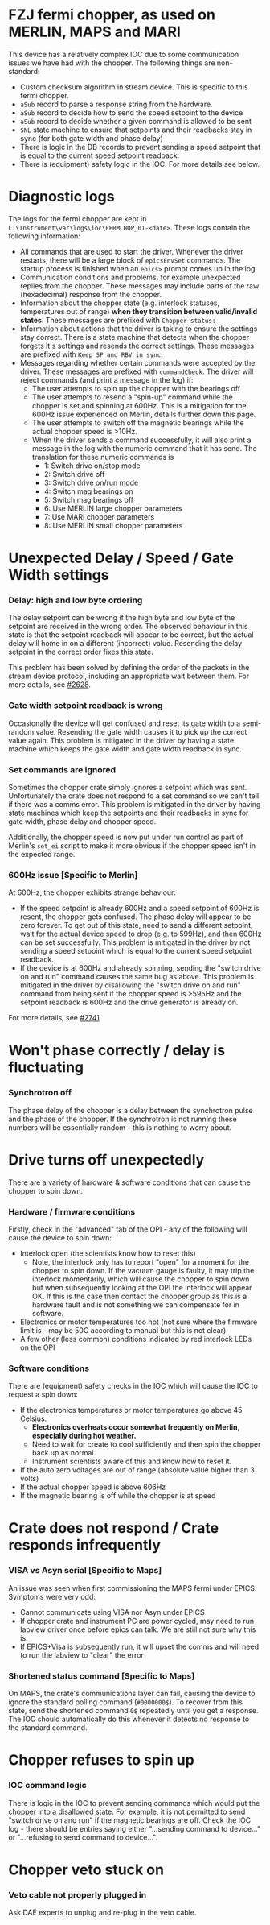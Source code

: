 # FZJ fermi chopper, as used on MERLIN, MAPS and MARI

This device has a relatively complex IOC due to some communication issues we have had with the chopper. The following things are non-standard:
- Custom checksum algorithm in stream device. This is specific to this fermi chopper.
- `aSub` record to parse a response string from the hardware.
- `aSub` record to decide how to send the speed setpoint to the device
- `aSub` record to decide whether a given command is allowed to be sent
- `SNL` state machine to ensure that setpoints and their readbacks stay in sync (for both gate width and phase delay)
- There is logic in the DB records to prevent sending a speed setpoint that is equal to the current speed setpoint readback.
- There is (equipment) safety logic in the IOC. For more details see below.

# Diagnostic logs

The logs for the fermi chopper are kept in `C:\Instrument\var\logs\ioc\FERMCHOP_01-<date>`. These logs contain the following information:
- All commands that are used to start the driver. Whenever the driver restarts, there will be a large block of `epicsEnvSet` commands. The startup process is finished when an `epics>` prompt comes up in the log.
- Communication conditions and problems, for example unexpected replies from the chopper. These messages may include parts of the raw (hexadecimal) response from the chopper.
- Information about the chopper state (e.g. interlock statuses, temperatures out of range) **when they transition between valid/invalid states**. These messages are prefixed with `Chopper status: `
- Information about actions that the driver is taking to ensure the settings stay correct. There is a state machine that detects when the chopper forgets it's settings and resends the correct settings. These messages are prefixed with `Keep SP and RBV in sync`.
- Messages regarding whether certain commands were accepted by the driver. These messages are prefixed with `commandCheck`. The driver will reject commands (and print a message in the log) if:
  * The user attempts to spin up the chopper with the bearings off
  * The user attempts to resend a "spin-up" command while the chopper is set and spinning at 600Hz. This is a mitigation for the 600Hz issue experienced on Merlin, details further down this page.
  * The user attempts to switch off the magnetic bearings while the actual chopper speed is >10Hz.
  * When the driver sends a command successfully, it will also print a message in the log with the numeric command that it has send. The translation for these numeric commands is 
    * 1: Switch drive on/stop mode
    * 2: Switch drive off
    * 3: Switch drive on/run mode
    * 4: Switch mag bearings on
    * 5: Switch mag bearings off
    * 6: Use MERLIN large chopper parameters
    * 7: Use MARI chopper parameters
    * 8: Use MERLIN small chopper parameters

# Unexpected Delay / Speed / Gate Width settings

### Delay: high and low byte ordering

The delay setpoint can be wrong if the high byte and low byte of the setpoint are received in the wrong order. The observed behaviour in this state is that the setpoint readback will appear to be correct, but the actual delay will home in on a different (incorrect) value. Resending the delay setpoint in the correct order fixes this state.

This problem has been solved by defining the order of the packets in the stream device protocol, including an appropriate wait between them. For more details, see [#2628](https://github.com/ISISComputingGroup/IBEX/issues/2628).

### Gate width setpoint readback is wrong

Occasionally the device will get confused and reset its gate width to a semi-random value. Resending the gate width causes it to pick up the correct value again. This problem is mitigated in the driver by having a state machine which keeps the gate width and gate width readback in sync.

### Set commands are ignored

Sometimes the chopper crate simply ignores a setpoint which was sent. Unfortunately the crate does not respond to a set command so we can't tell if there was a comms error. This problem is mitigated in the driver by having state machines which keep the setpoints and their readbacks in sync for gate width, phase delay and chopper speed.

Additionally, the chopper speed is now put under run control as part of Merlin's `set_ei` script to make it more obvious if the chopper speed isn't in the expected range.

### 600Hz issue [Specific to Merlin]

At 600Hz, the chopper exhibits strange behaviour:
- If the speed setpoint is already 600Hz and a speed setpoint of 600Hz is resent, the chopper gets confused. The phase delay will appear to be zero forever. To get out of this state, need to send a different setpoint, wait for the actual device speed to drop (e.g. to 599Hz), and then 600Hz can be set successfully. This problem is mitigated in the driver by not sending a speed setpoint which is equal to the current speed setpoint readback.
- If the device is at 600Hz and already spinning, sending the "switch drive on and run" command causes the same bug as above. This problem is mitigated in the driver by disallowing the "switch drive on and run" command from being sent if the chopper speed is >595Hz and the setpoint readback is 600Hz and the drive generator is already on.

For more details, see [#2741](https://github.com/ISISComputingGroup/IBEX/issues/2741)

# Won't phase correctly / delay is fluctuating

### Synchrotron off

The phase delay of the chopper is a delay between the synchrotron pulse and the phase of the chopper. If the synchrotron is not running these numbers will be essentially random - this is nothing to worry about.

# Drive turns off unexpectedly

There are a variety of hardware & software conditions that can cause the chopper to spin down.

### Hardware / firmware conditions
Firstly, check in the "advanced" tab of the OPI - any of the following will cause the device to spin down:
- Interlock open (the scientists know how to reset this)
  * Note, the interlock only has to report "open" for a moment for the chopper to spin down. If the vacuum gauge is faulty, it may trip the interlock momentarily, which will cause the chopper to spin down but when subsequently looking at the OPI the interlock will appear OK. If this is the case then contact the chopper group as this is a hardware fault and is not something we can compensate for in software.
- Electronics or motor temperatures too hot (not sure where the firmware limit is - may be 50C according to manual but this is not clear) 
- A few other (less common) conditions indicated by red interlock LEDs on the OPI

### Software conditions
There are (equipment) safety checks in the IOC which will cause the IOC to request a spin down:
- If the electronics temperatures or motor temperatures go above 45 Celsius. 
  * **Electronics overheats occur somewhat frequently on Merlin, especially during hot weather.**
  * Need to wait for create to cool sufficiently and then spin the chopper back up as normal.
  * Instrument scientists aware of this and know how to reset it.
- If the auto zero voltages are out of range (absolute value higher than 3 volts)
- If the actual chopper speed is above 606Hz
- If the magnetic bearing is off while the chopper is at speed

# Crate does not respond / Crate responds infrequently

### VISA vs Asyn serial [Specific to Maps]
An issue was seen when first commissioning the MAPS fermi under EPICS. Symptoms were very odd:
- Cannot communicate using VISA nor Asyn under EPICS
- If chopper crate and instrument PC are power cycled, may need to run labview driver once before epics can talk. We are still not sure why this is.
- If EPICS+Visa is subsequently run, it will upset the comms and will need to run the labview to "clear" the error

### Shortened status command [Specific to Maps]
On MAPS, the crate's communications layer can fail, causing the device to ignore the standard polling command (`#0000000$`). To recover from this state, send the shortened command `0$` repeatedly until you get a response. The IOC should automatically do this whenever it detects no response to the standard command.

# Chopper refuses to spin up

### IOC command logic

There is logic in the IOC to prevent sending commands which would put the chopper into a disallowed state. For example, it is not permitted to send "switch drive on and run" if the magnetic bearings are off. Check the IOC log - there should be entries saying either "...sending command to device..." or "...refusing to send command to device...".

# Chopper veto stuck on

### Veto cable not properly plugged in

Ask DAE experts to unplug and re-plug in the veto cable.
